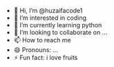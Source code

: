 - 👋 Hi, I’m @huzaifacode1
- 👀 I’m interested in coding
- 🌱 I’m currently learning python
- 💞️ I’m looking to collaborate on ...
- 📫 How to reach me 
- 😄 Pronouns: ...
- ⚡ Fun fact: i love fruits

<!---
huzaifacode1/huzaifacode1 is a ✨ special ✨ repository because its `README.md` (this file) appears on your GitHub profile.
You can click the Preview link to take a look at your changes.
--->
